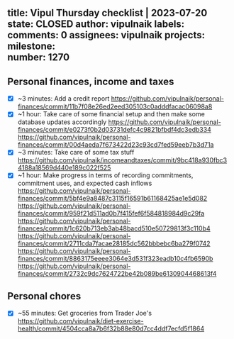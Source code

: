 title:	Vipul Thursday checklist | 2023-07-20
state:	CLOSED
author:	vipulnaik
labels:	
comments:	0
assignees:	vipulnaik
projects:	
milestone:	
number:	1270
--
## Personal finances, income and taxes

- [x] ~3 minutes: Add a credit report https://github.com/vipulnaik/personal-finances/commit/11b7f08e26ed2eed305103c0adddfacac06098a8
- [x] ~1 hour: Take care of some financial setup and then make some database updates accordingly https://github.com/vipulnaik/personal-finances/commit/e0273f0b2d03731defc4c9821bfbdf4dc3edb334 https://github.com/vipulnaik/personal-finances/commit/00d4aeda7f673422d23c93cd7fed59eeb7b3d71a
- [x] ~3 minutes: Take care of some tax stuff https://github.com/vipulnaik/incomeandtaxes/commit/9bc418a930fbc34188a18569d440e189c022f525
- [x] ~1 hour: Make progress in terms of recording commitments, commitment uses, and expected cash inflows https://github.com/vipulnaik/personal-finances/commit/5bf4e9a8487c3115f16591b61168425ae1e5d082 https://github.com/vipulnaik/personal-finances/commit/959f21d511ad0b7f415fef6f584818984d9c29fa https://github.com/vipulnaik/personal-finances/commit/1c620b713eb3ab48bacd510e50729813f3c110b4 https://github.com/vipulnaik/personal-finances/commit/2711cda7facae28185dc562bbbebc6ba279f0742 https://github.com/vipulnaik/personal-finances/commit/8863175eeee3064e3d531f323eadb10c4fb6590b https://github.com/vipulnaik/personal-finances/commit/2732c9dc7624722be42b089be6130904468613f4  

## Personal chores

- [x] ~55 minutes: Get groceries from Trader Joe's https://github.com/vipulnaik/diet-exercise-health/commit/4504cca8a7b6f32b88e80d7cc4ddf7ecfd5f1864

